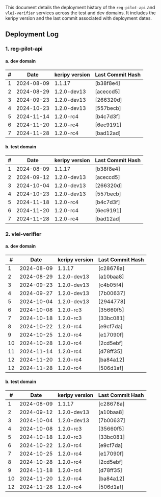 This document details the deployment history of the `reg-pilot-api` and `vlei-verifier` services across the test and dev domains. It includes the keripy version and the last commit associated with deployment dates.

## Deployment Log

### 1. reg-pilot-api

#### a. dev domain

| #  | Date       | keripy version | Last Commit Hash | 
|----|------------|----------------|------------------|
| 1  | 2024-08-09 | 1.1.17         | [b38f8e4]        | 
| 2  | 2024-08-29 | 1.2.0-dev13    | [aceccd5]        | 
| 3  | 2024-09-23 | 1.2.0-dev13    | [266320d]        | 
| 4  | 2024-10-23 | 1.2.0-dev13    | [557becb]        | 
| 5  | 2024-11-14 | 1.2.0-rc4      | [b4c7d3f]        | 
| 6  | 2024-11-20 | 1.2.0-rc4      | [6ec9191]        | 
| 7  | 2024-11-28 | 1.2.0-rc4      | [bad12ad]        | 


#### b. test domain

| #  | Date       | keripy version | Last Commit Hash | 
|----|------------|----------------|------------------|
| 1  | 2024-08-09 | 1.1.17         | [b38f8e4]        | 
| 2  | 2024-09-12 | 1.2.0-dev13    | [aceccd5]        | 
| 3  | 2024-10-04 | 1.2.0-dev13    | [266320d]        | 
| 4  | 2024-10-23 | 1.2.0-dev13    | [557becb]        | 
| 5  | 2024-11-18 | 1.2.0-rc4      | [b4c7d3f]        | 
| 6  | 2024-11-20 | 1.2.0-rc4      | [6ec9191]        | 
| 7  | 2024-11-28 | 1.2.0-rc4      | [bad12ad]        | 


### 2. vlei-verifier

#### a. dev domain

| #  | Date       | keripy version | Last Commit Hash | 
|----|------------|----------------|------------------|
| 1  | 2024-08-09 | 1.1.17         | [c28678a]        | 
| 2  | 2024-08-29 | 1.2.0-dev13    | [a10baa8]        |
| 3  | 2024-09-23 | 1.2.0-dev13    | [c4b05f4]        | 
| 4  | 2024-09-27 | 1.2.0-dev13    | [7b00637]        | 
| 5  | 2024-10-04 | 1.2.0-dev13    | [2944778]        | 
| 6  | 2024-10-08 | 1.2.0-rc3      | [35660f5]        | 
| 7  | 2024-10-18 | 1.2.0-rc3      | [33bc081]        | 
| 8  | 2024-10-22 | 1.2.0-rc4      | [e9cf7da]        | 
| 9  | 2024-10-25 | 1.2.0-rc4      | [e17090f]        | 
| 10 | 2024-10-28 | 1.2.0-rc4      | [2cd5ebf]        | 
| 11 | 2024-11-14 | 1.2.0-rc4      | [d78ff35]        | 
| 12 | 2024-11-20 | 1.2.0-rc4      | [ba84a12]        | 
| 12 | 2024-11-28 | 1.2.0-rc4      | [506d1af]        | 

#### b. test domain

| #  | Date       | keripy version | Last Commit Hash | 
|----|------------|----------------|------------------|
| 1  | 2024-08-09 | 1.1.17         | [c28678a]        | 
| 2  | 2024-09-12 | 1.2.0-dev13    | [a10baa8]        | 
| 3  | 2024-10-04 | 1.2.0-dev13    | [7b00637]        | 
| 4  | 2024-10-08 | 1.2.0-rc3      | [35660f5]        | 
| 5  | 2024-10-18 | 1.2.0-rc3      | [33bc081]        |
| 6  | 2024-10-22 | 1.2.0-rc4      | [e9cf7da]        |
| 7  | 2024-10-25 | 1.2.0-rc4      | [e17090f]        |
| 8  | 2024-10-28 | 1.2.0-rc4      | [2cd5ebf]        | 
| 9  | 2024-11-18 | 1.2.0-rc4      | [d78ff35]        | 
| 10 | 2024-11-20 | 1.2.0-rc4      | [ba84a12]        | 
| 12 | 2024-11-28 | 1.2.0-rc4      | [506d1af]        | 



